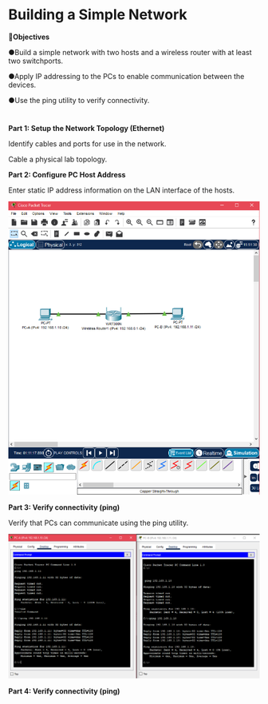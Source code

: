 # Building a Simple Network

🔎<b>Objectives</b>

●Build a simple network with two hosts and a wireless router with at least two switchports. 

●Apply IP addressing to the PCs to enable communication between the devices. 

●Use the ping utility to verify connectivity.
<h1></h1>

<b>Part 1: Setup the Network Topology (Ethernet)</b>

Identify cables and ports for use in the network.

Cable a physical lab topology.

<b>Part 2: Configure PC Host Address</b>

Enter static IP address information on the LAN interface of the hosts.
<p align="center">
<img src="Screenshot (77).png"/>
</p>

<b>Part 3: Verify connectivity (ping)</b>

Verify that PCs can communicate using the ping utility.
<p align="center">
<img src="Screenshot (79).png"/>
</p>
<b>Part 4: Verify connectivity (ping)</b>
